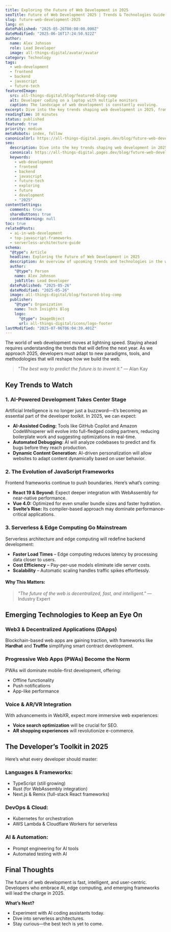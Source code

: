 ```yaml
---
title: Exploring the Future of Web Development in 2025
seoTitle: Future of Web Development 2025 | Trends & Technologies Guide
slug: future-web-development-2025
lang: en
datePublished: "2025-05-26T00:00:00.000Z"
dateModified: "2025-06-16T17:24:50.922Z"
author:
  name: Alex Johnson
  role: Lead Developer
  image: all-things-digital/avatar/avatar
category: Technology
tags:
  - web-development
  - frontend
  - backend
  - javascript
  - future-tech
featuredImage:
  src: all-things-digital/blog/featured-blog-comp
  alt: Developer coding on a laptop with multiple monitors
  caption: The landscape of web development is constantly evolving.
excerpt: Dive into the key trends shaping web development in 2025, from advancements in JavaScript frameworks to the rise of AI-powered coding assistants and serverless architectures.
readingTime: 10 minutes
status: published
featured: true
priority: medium
metaRobots: index, follow
canonicalUrl: https://all-things-digital.pages.dev/blog/future-web-development-2025
seo:
  description: Dive into the key trends shaping web development in 2025, from advancements in JavaScript frameworks to the rise of AI-powered coding assistants and serverle...
  canonical: https://all-things-digital.pages.dev/blog/future-web-development-2025
  keywords:
    - web-development
    - frontend
    - backend
    - javascript
    - future-tech
    - exploring
    - future
    - development
    - "2025"
contentSettings:
  comments: true
  shareButtons: true
  contentWarning: null
toc: true
relatedPosts:
  - ai-in-web-development
  - top-javascript-frameworks
  - serverless-architecture-guide
schema:
  "@type": Article
  headline: Exploring the Future of Web Development in 2025
  description: An overview of upcoming trends and technologies in the web development industry for 2025.
  author:
    "@type": Person
    name: Alex Johnson
    jobTitle: Lead Developer
  datePublished: "2025-05-26"
  dateModified: "2025-05-26"
  image: all-things-digital/blog/featured-blog-comp
  publisher:
    "@type": Organization
    name: Tech Insights Blog
    logo:
      "@type": ImageObject
      url: all-things-digital/icons/logo-footer
lastModified: "2025-07-06T06:04:39.401Z"
---
```


The world of web development moves at lightning speed. Staying ahead requires understanding the trends that will define the next year. As we approach 2025, developers must adapt to new paradigms, tools, and methodologies that will reshape how we build the web.

> _"The best way to predict the future is to invent it."_ — Alan Kay

## Key Trends to Watch

### 1. **AI-Powered Development Takes Center Stage**

Artificial Intelligence is no longer just a buzzword—it’s becoming an essential part of the developer toolkit. In 2025, we can expect:

- **AI-Assisted Coding:** Tools like GitHub Copilot and Amazon CodeWhisperer will evolve into full-fledged coding partners, reducing boilerplate work and suggesting optimizations in real-time.
- **Automated Debugging:** AI will analyze codebases to predict and fix bugs before they reach production.
- **Dynamic Content Generation:** AI-driven personalization will allow websites to adapt content dynamically based on user behavior.

### 2. **The Evolution of JavaScript Frameworks**

Frontend frameworks continue to push boundaries. Here’s what’s coming:

- **React 19 & Beyond:** Expect deeper integration with WebAssembly for near-native performance.
- **Vue 4.0:** Optimized for even smaller bundle sizes and faster hydration.
- **Svelte’s Rise:** Its compiler-based approach may dominate performance-critical applications.

### 3. **Serverless & Edge Computing Go Mainstream**

Serverless architecture and edge computing will redefine backend development:

- **Faster Load Times** – Edge computing reduces latency by processing data closer to users.
- **Cost Efficiency** – Pay-per-use models eliminate idle server costs.
- **Scalability** – Automatic scaling handles traffic spikes effortlessly.

#### Why This Matters:

> _"The future of the web is decentralized, fast, and intelligent."_ — Industry Expert

## Emerging Technologies to Keep an Eye On

### **Web3 & Decentralized Applications (DApps)**

Blockchain-based web apps are gaining traction, with frameworks like **Hardhat** and **Truffle** simplifying smart contract development.

### **Progressive Web Apps (PWAs) Become the Norm**

PWAs will dominate mobile-first development, offering:

- Offline functionality
- Push notifications
- App-like performance

### **Voice & AR/VR Integration**

With advancements in WebXR, expect more immersive web experiences:

- **Voice search optimization** will be crucial for SEO.
- **AR shopping experiences** will revolutionize e-commerce.

## The Developer’s Toolkit in 2025

Here’s what every developer should master:

### **Languages & Frameworks:**

- TypeScript (still growing)
- Rust (for WebAssembly integration)
- Next.js & Remix (full-stack React frameworks)

### **DevOps & Cloud:**

- Kubernetes for orchestration
- AWS Lambda & Cloudflare Workers for serverless

### **AI & Automation:**

- Prompt engineering for AI tools
- Automated testing with AI

## Final Thoughts

The future of web development is fast, intelligent, and user-centric. Developers who embrace AI, edge computing, and emerging frameworks will lead the charge in 2025.

**What’s Next?**

- Experiment with AI coding assistants today.
- Dive into serverless architectures.
- Stay curious—the best tech is yet to come.
